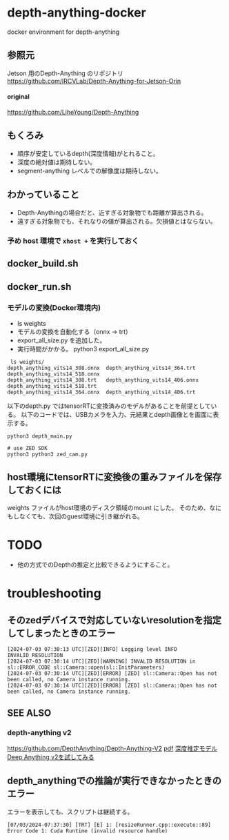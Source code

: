# depth-anything-docker
docker environment for depth-anything

## 参照元
Jetson 用のDepth-Anything のリポジトリ
https://github.com/IRCVLab/Depth-Anything-for-Jetson-Orin

#### original
https://github.com/LiheYoung/Depth-Anything

## もくろみ
- 順序が安定しているdepth(深度情報)がとれること。
- 深度の絶対値は期待しない。
- segment-anything レベルでの解像度は期待しない。
## わかっていること
- Depth-Anythingの場合だと、近すぎる対象物でも距離が算出される。
- 遠すぎる対象物でも、それなりの値が算出される。欠損値とはならない。

### 予め host 環境で `xhost +` を実行しておく

## docker_build.sh

## docker_run.sh

### モデルの変換(Docker環境内)
- ls weights
- モデルの変換を自動化する（onnx -> trt）
- export_all_size.py を追加した。
- 実行時間がかかる。
python3 export_all_size.py 

```commandline
 ls weights/
depth_anything_vits14_308.onnx  depth_anything_vits14_364.trt   depth_anything_vits14_518.onnx
depth_anything_vits14_308.trt   depth_anything_vits14_406.onnx  depth_anything_vits14_518.trt
depth_anything_vits14_364.onnx  depth_anything_vits14_406.trt
```

以下のdepth.py ではtensorRTに変換済みのモデルがあることを前提としている。
以下のコードでは、USBカメラを入力、元結果とdepth画像とを画面に表示する。

```commandline
python3 depth_main.py 

# use ZED SDK
python3 python3 zed_cam.py
```
## host環境にtensorRTに変換後の重みファイルを保存しておくには
weights ファイルがhost環境のディスク領域のmount にした。
そのため、なにもしなくても、次回のguest環境に引き継がれる。

# TODO
- 他の方式でのDepthの推定と比較できるようにすること。

# troubleshooting
## そのzedデバイスで対応していないresolutionを指定してしまったときのエラー
```commandline
[2024-07-03 07:30:13 UTC][ZED][INFO] Logging level INFO
INVALID RESOLUTION
[2024-07-03 07:30:14 UTC][ZED][WARNING] INVALID RESOLUTION in sl::ERROR_CODE sl::Camera::open(sl::InitParameters)
[2024-07-03 07:30:14 UTC][ZED][ERROR] [ZED] sl::Camera::Open has not been called, no Camera instance running.
[2024-07-03 07:30:14 UTC][ZED][ERROR] [ZED] sl::Camera::Open has not been called, no Camera instance running.
```

## SEE ALSO
### depth-anything v2
https://github.com/DepthAnything/Depth-Anything-V2
[pdf](https://arxiv.org/abs/2406.09414)
[深度推定モデル Deep Anything v2を試してみる](https://qiita.com/d_sato_/items/2f6c553e771f1d05192e)


## depth_anythingでの推論が実行できなかったときのエラー
エラーを表示しても、スクリプトは継続する。
```commandline
[07/03/2024-07:37:30] [TRT] [E] 1: [resizeRunner.cpp::execute::89] Error Code 1: Cuda Runtime (invalid resource handle)
```
